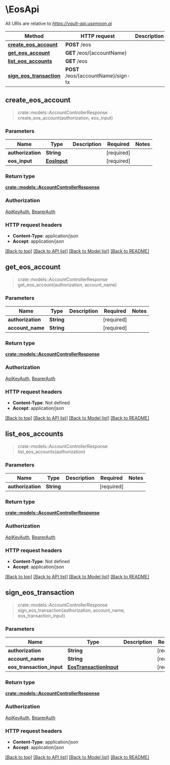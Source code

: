 # \EosApi

All URIs are relative to *https://vault-api.usemoon.ai*

Method | HTTP request | Description
------------- | ------------- | -------------
[**create_eos_account**](EosApi.md#create_eos_account) | **POST** /eos | 
[**get_eos_account**](EosApi.md#get_eos_account) | **GET** /eos/{accountName} | 
[**list_eos_accounts**](EosApi.md#list_eos_accounts) | **GET** /eos | 
[**sign_eos_transaction**](EosApi.md#sign_eos_transaction) | **POST** /eos/{accountName}/sign-tx | 



## create_eos_account

> crate::models::AccountControllerResponse create_eos_account(authorization, eos_input)


### Parameters


Name | Type | Description  | Required | Notes
------------- | ------------- | ------------- | ------------- | -------------
**authorization** | **String** |  | [required] |
**eos_input** | [**EosInput**](EosInput.md) |  | [required] |

### Return type

[**crate::models::AccountControllerResponse**](AccountControllerResponse.md)

### Authorization

[ApiKeyAuth](../README.md#ApiKeyAuth), [BearerAuth](../README.md#BearerAuth)

### HTTP request headers

- **Content-Type**: application/json
- **Accept**: application/json

[[Back to top]](#) [[Back to API list]](../README.md#documentation-for-api-endpoints) [[Back to Model list]](../README.md#documentation-for-models) [[Back to README]](../README.md)


## get_eos_account

> crate::models::AccountControllerResponse get_eos_account(authorization, account_name)


### Parameters


Name | Type | Description  | Required | Notes
------------- | ------------- | ------------- | ------------- | -------------
**authorization** | **String** |  | [required] |
**account_name** | **String** |  | [required] |

### Return type

[**crate::models::AccountControllerResponse**](AccountControllerResponse.md)

### Authorization

[ApiKeyAuth](../README.md#ApiKeyAuth), [BearerAuth](../README.md#BearerAuth)

### HTTP request headers

- **Content-Type**: Not defined
- **Accept**: application/json

[[Back to top]](#) [[Back to API list]](../README.md#documentation-for-api-endpoints) [[Back to Model list]](../README.md#documentation-for-models) [[Back to README]](../README.md)


## list_eos_accounts

> crate::models::AccountControllerResponse list_eos_accounts(authorization)


### Parameters


Name | Type | Description  | Required | Notes
------------- | ------------- | ------------- | ------------- | -------------
**authorization** | **String** |  | [required] |

### Return type

[**crate::models::AccountControllerResponse**](AccountControllerResponse.md)

### Authorization

[ApiKeyAuth](../README.md#ApiKeyAuth), [BearerAuth](../README.md#BearerAuth)

### HTTP request headers

- **Content-Type**: Not defined
- **Accept**: application/json

[[Back to top]](#) [[Back to API list]](../README.md#documentation-for-api-endpoints) [[Back to Model list]](../README.md#documentation-for-models) [[Back to README]](../README.md)


## sign_eos_transaction

> crate::models::AccountControllerResponse sign_eos_transaction(authorization, account_name, eos_transaction_input)


### Parameters


Name | Type | Description  | Required | Notes
------------- | ------------- | ------------- | ------------- | -------------
**authorization** | **String** |  | [required] |
**account_name** | **String** |  | [required] |
**eos_transaction_input** | [**EosTransactionInput**](EosTransactionInput.md) |  | [required] |

### Return type

[**crate::models::AccountControllerResponse**](AccountControllerResponse.md)

### Authorization

[ApiKeyAuth](../README.md#ApiKeyAuth), [BearerAuth](../README.md#BearerAuth)

### HTTP request headers

- **Content-Type**: application/json
- **Accept**: application/json

[[Back to top]](#) [[Back to API list]](../README.md#documentation-for-api-endpoints) [[Back to Model list]](../README.md#documentation-for-models) [[Back to README]](../README.md)

